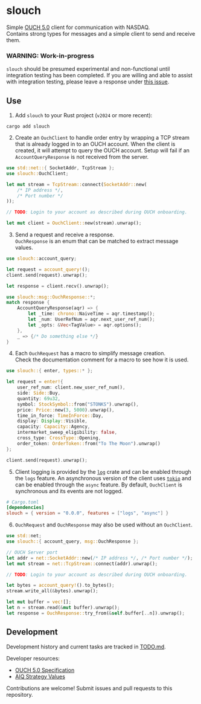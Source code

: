 
# slouch
Simple [OUCH 5.0](https://www.nasdaqtrader.com/content/technicalsupport/specifications/TradingProducts/OUCH5.0.pdf) client for communication with NASDAQ.<br>
Contains strong types for messages and a simple client to send and receive them.

### WARNING: Work-in-progress
`slouch` should be presumed experimental and non-functional until integration testing has been completed.
If you are willing and able to assist with integration testing, please leave a response under 
[this issue](https://github.com/j-stach/slouch/issues/1).

## Use
1. Add `slouch` to your Rust project (`v2024` or more recent):
```
cargo add slouch
```
2. Create an `OuchClient` to handle order entry by wrapping a TCP stream that is
already logged in to an OUCH account.
When the client is created, it will attempt to query the OUCH account. 
Setup will fail if an `AccountQueryResponse` is not received from the server.
```rust
use std::net::{ SocketAddr, TcpStream };
use slouch::OuchClient;

let mut stream = TcpStream::connect(SocketAddr::new(
    /* IP address */, 
    /* Port number */
));

// TODO: Login to your account as described during OUCH onboarding.

let mut client = OuchClient::new(stream).unwrap();
```
3. Send a request and receive a response. <br>
`OuchResponse` is an enum that can be matched to extract message values.
```rust
use slouch::account_query;

let request = account_query!();
client.send(request).unwrap();

let response = client.recv().unwrap();

use slouch::msg::OuchResponse::*;
match response {
    AccountQueryResponse(aqr) => {
        let _time: chrono::NaiveTime = aqr.timestamp();
        let _num: UserRefNum = aqr.next_user_ref_num();
        let _opts: &Vec<TagValue> = aqr.options();
    },
    _ => {/* Do something else */}
}
```
4. Each `OuchRequest` has a macro to simplify message creation. <br>
Check the documentation comment for a macro to see how it is used.
```rust
use slouch::{ enter, types::* };

let request = enter!{
    user_ref_num: client.new_user_ref_num(),
    side: Side::Buy,
    quantity: 69u32,
    symbol: StockSymbol::from("STONKS").unwrap(),
    price: Price::new(3, 5000).unwrap(),
    time_in_force: TimeInForce::Day,
    display: Display::Visible,
    capacity: Capacity::Agency,
    intermarket_sweep_eligibility: false,
    cross_type: CrossType::Opening,
    order_token: OrderToken::from("To The Moon").unwrap()
};

client.send(request).unwrap();
```
5. Client logging is provided by the [`log`](https://docs.rs/log/latest/log/) crate and can be enabled through the `logs` feature. 
An asynchronous version of the client uses [`tokio`](https://docs.rs/tokio/latest/tokio/) and can be enabled through the `async` feature.
By default, `OuchClient` is synchronous and its events are not logged.
```toml
# Cargo.toml
[dependencies]
slouch = { version = "0.0.0", features = ["logs", "async"] }
```
6. `OuchRequest` and `OuchResponse` may also be used without an `OuchClient`.
```rust
use std::net;
use slouch::{ account_query, msg::OuchResponse };

// OUCH Server port
let addr = net::SocketAddr::new(/* IP address */, /* Port number */); 
let mut stream = net::TcpStream::connect(addr).unwrap();

// TODO: Login to your account as described during OUCH onboarding.

let bytes = account_query!().to_bytes();
stream.write_all(&bytes).unwrap();

let mut buffer = vec![];
let n = stream.read(&mut buffer).unwrap();
let response = OuchResponse::try_from(&self.buffer[..n]).unwrap();
```
    

## Development
Development history and current tasks are tracked in [TODO.md](TODO.md).

Developer resources:
- [OUCH 5.0 Specification](https://www.nasdaqtrader.com/content/technicalsupport/specifications/TradingProducts/OUCH5.0.pdf)
- [AIQ Strategy Values](https://www.nasdaqtrader.com/TraderNews.aspx?id=ETU2023-8)

Contributions are welcome! Submit issues and pull requests to this repository.
